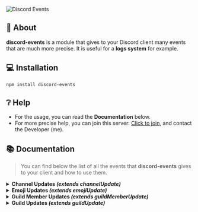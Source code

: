 ![Discord Events](https://i.imgur.com/sKJRQXq.png)

## 📖 About
**discord-events** is a module that gives to your Discord client many events that are much more precise.
It is useful for a **logs system** for example.

## 💻 Installation
```
npm install discord-events
```

## ❔ Help
- For the usage, you can read the **Documentation** below.
-  For more precise help, you can join this server: [Click to join](https://discord.gg/4b3X43JDQs), and contact the Developer  (me).

## 📚 Documentation
> You can find below the list of all the events that **discord-events** gives to your client and how to use them.

<details><summary><strong>Channel Updates <i>(extends channelUpdate)</i></strong></summary><br/>
<h3><strong>channelNameUpdate</strong></h3><br/>
📡 Emitted when a channel's name is updated.

| **Parameter** | **Type** | **Description** |
| --- | --- | --- |
| channel | [GuildChannel](https://discord.js.org/#/docs/discord.js/stable/class/GuildChannel) | The channel whose name has been updated. |
| oldName | [String](https://developer.mozilla.org/fr/docs/Web/JavaScript/Reference/Global_Objects/String) | The old channel's name. |
| newName | [String](https://developer.mozilla.org/fr/docs/Web/JavaScript/Reference/Global_Objects/String) | The new channel's name |

**Exemple :**
```js
client.on('channelNameUpdate', (channel, oldName, newName) => {
	console.log(`A channel's name has been updated: "${oldName}" => "${newName}"`);
});
```
---

<h3><strong>channelParentUpdate</strong></h3><br/>
📡 Emitted when a channel's parent is updated.

| **Parameter** | **Type** | **Description** |
| --- | --- | --- |
| channel | [GuildChannel](https://discord.js.org/#/docs/discord.js/stable/class/GuildChannel) | The channel whose parent has been updated. |
| oldParent | [CategoryChannel](https://discord.js.org/#/docs/discord.js/stable/class/CategoryChannel) | The old channel's parent. |
| newParent | [CategoryChannel](https://discord.js.org/#/docs/discord.js/stable/class/CategoryChannel) | The new channel's parent. |

**Example :**
```js
client.on('channelParentUpdate', (channel, oldParent, newParent) => {
	console.log(`A channel's parent has been updated: ${oldParent.id} => ${newParent.id}`);
});
```

---

<h3><strong>channelPermissionOverwritesUpdate</strong></h3><br/>
📡 Emitted when the permissions of a channel are updated.

| **Parameter** | **Type** | **Description** |
| --- | --- | --- |
| channel | [GuildChannel](https://discord.js.org/#/docs/discord.js/stable/class/GuildChannel) | The channel whose permissions have been updated. |
| oldPermissions | [PermissionOverwrites](https://discord.js.org/#/docs/discord.js/stable/class/PermissionOverwrites) | The old channel's permissions. |
| newPermissions | [PermissionOverwrites](https://discord.js.org/#/docs/discord.js/stable/class/PermissionOverwrites) | The new channel's permissions. |

**Example :**
```js
client.on('channelPermissionOverwritesUpdate', (channel, oldPermissions, newPermissions) => {
	console.log('The permissions of a channel have been updated :');
	console.log(oldPermissions, newPermissions);
});
```

---

<h3><strong>channelNsfwStateUpdate</strong></h3><br/>
📡 Emitted when someone enable/disable the "Age-Restricted Channel" option for a channel.

| **Parameter** | **Type** | **Description** |
| --- | --- | --- |
| channel | [BaseGuildTextChannel](https://discord.js.org/#/docs/discord.js/stable/class/BaseGuildTextChannel) | The channel whose NSFW state has been updated. |
| nsfw | [Boolean](https://developer.mozilla.org/fr/docs/Web/JavaScript/Reference/Global_Objects/Boolean) | `true` if the channel is now NSFW, `false` otherwise. |

**Example :**
```js
client.on('channelNsfwStateUpdate', (channel, nsfw) => {
	console.log(`NSFW state has been ${nsfw ? 'enabled' : 'disabled'} in a channel.`);
});
```

---

<h3><strong>channelRateLimitUpdate</strong></h3><br/>
📡Emitted when a channel's slowmode is updated.

| **Parameter** | **Type** | **Description** |
| --- | --- | --- |
| channel | [BaseGuildTextChannel](https://discord.js.org/#/docs/discord.js/stable/class/BaseGuildTextChannel) | The channel whose slowmode has been updated. |
| oldRateLimit | [Number](https://developer.mozilla.org/en-US/docs/Web/JavaScript/Reference/Global_Objects/Number) | The old channel's slowmode (in seconds). |
| newRateLimit | [Number](https://developer.mozilla.org/en-US/docs/Web/JavaScript/Reference/Global_Objects/Number) | The new channel's slowmode (in seconds). |

**Example :**
```js
client.on('channelRateLimitUpdate', (channel, oldRateLimit, newRateLimit) => {
	console.log(`A channel's slowmode has been updated: ${oldRateLimit} => ${newRateLimit}`);
});
```

---

<h3><strong>channelTopicUpdate</strong></h3><br/>
📡 Emitted when a channel's topic is updated.

| **Parameter** | **Type** | **Description** |
| --- | --- | --- |
| channel | [BaseGuildTextChannel](https://discord.js.org/#/docs/discord.js/stable/class/BaseGuildTextChannel) | The channel whose topic has been updated. |
| oldTopic | [String](https://developer.mozilla.org/fr/docs/Web/JavaScript/Reference/Global_Objects/String) | The old channel's topic. |
| newTopic | [String](https://developer.mozilla.org/fr/docs/Web/JavaScript/Reference/Global_Objects/String) | The new channel's topic. |

**Example :**
```js
client.on('channelTopicUpdate', (channel, oldTopic, newTopic) => {
	console.log(`A channel's topic has been updated: "${oldTopic}" => "${newTopic}"`);
});
```

---

<h3><strong>channelRtcRegionUpdate</strong></h3><br/>
📡 Emitted when a voice channel's RTC region is updated.

| **Parameter** | **Type** | **Description** |
| --- | --- | --- |
| channel | [BaseGuildVoiceChannel](https://discord.js.org/#/docs/discord.js/stable/class/BaseGuildVoiceChannel) | The voice channel whose RTC region has been updated. |
| oldRtcRegion | [String](https://developer.mozilla.org/en-US/docs/Web/JavaScript/Reference/Global_Objects/String) | The old channel's RTC region. |
| newRtcRegion | [String](https://developer.mozilla.org/en-US/docs/Web/JavaScript/Reference/Global_Objects/String) | The new channel's RTC region |

**Example :**
```js
client.on('channelRtcRegionUpdate', (channel, oldRtcRegion, newRtcRegion) => {
	console.log(`A voice channel's RTC region has been updated: "${oldRtcRegion}" => "${newRtcRegion}"`);
});
```

---

<h3><strong>channelUserLimitUpdate</strong></h3><br/>
📡 Emitted when a voice channel's user limit is updated.

| **Parameter** | **Type** | **Description** |
| --- | --- | --- |
| channel | [BaseGuildVoiceChannel](https://discord.js.org/#/docs/discord.js/stable/class/BaseGuildVoiceChannel) | The voice channel whose user limit has been updated. |
| oldUserLimit | [Number](https://developer.mozilla.org/en-US/docs/Web/JavaScript/Reference/Global_Objects/Number) | The old channel's user limit. |
| newUserLimit | [Number](https://developer.mozilla.org/en-US/docs/Web/JavaScript/Reference/Global_Objects/Number) | The new channel's user limit. |

**Example :**
```js
client.on('channelUserLimitUpdate', (channel, oldUserLimit, newUserLimit) => {
	console.log(`A voice channel's user limit has been updated: ${oldUserLimit} => ${newUserLimit}`);
});
```

---

<h3><strong>channelBitrateUpdate</strong></h3><br/>
📡 Emitted when a voice channel's bitrate is updated.

| **Parameter** | **Type** | **Description** |
| --- | --- | --- |
| channel | [BaseGuildVoiceChannel](https://discord.js.org/#/docs/discord.js/stable/class/BaseGuildVoiceChannel) | The voice channel whose bitrate has been updated. |
| oldBitrate | [Number](https://developer.mozilla.org/en-US/docs/Web/JavaScript/Reference/Global_Objects/Number) | The old channel's bitrate. |
| newBitrate | [Number](https://developer.mozilla.org/en-US/docs/Web/JavaScript/Reference/Global_Objects/Number) | The new channel's bitrate. |

**Example :**
```js
client.on('channelBitrateUpdate', (channel, oldBitrate, newBitrate) => {
	console.log(`A voice channel's bitrate has been updated: ${oldBitrate} => ${newBitrate}`);
});
```
</details>

<details><summary><strong>Emoji Updates <i>(extends emojiUpdate)</i></strong></summary><br/>
<h3><strong>emojiNameUpdate</strong></h3><br/>
📡 Emitted when an emoji's name is updated.

| **Parameter** | **Type** | **Description** |
| --- | --- | --- |
| emoji | [BaseGuildEmoji](https://discord.js.org/#/docs/discord.js/stable/class/BaseGuildEmoji) | The emoji whose name has been updated. |
| oldName | [String](https://developer.mozilla.org/en-US/docs/Web/JavaScript/Reference/Global_Objects/String) | The old emoji's name. |
| newName | [String](https://developer.mozilla.org/en-US/docs/Web/JavaScript/Reference/Global_Objects/String) | The new emoji's name. |

**Example :**
```js
client.on('emojiNameUpdate', (emoji, oldName, newName) => {
	console.log(`An emoji's name has been updated: "${oldName}" => "${newName}"`);
});
```
</details>

<details><summary><strong>Guild Member Updates <i>(extends guildMemberUpdate)</i></strong></summary><br/>
<h3><strong>guildMemberNicknameUpdate</strong></h3><br/>
📡 Emitted when a guild member's nickname is updated.

| **Parameter** | **Type** | **Description** |
| --- | --- | --- |
| member | [GuildMember](https://discord.js.org/#/docs/discord.js/stable/class/GuildMember) | The guild member whose nickname has been updated. |
| oldNickname | [String](https://developer.mozilla.org/en-US/docs/Web/JavaScript/Reference/Global_Objects/String) | The old guild member's nickname. |
| newNickname | [String](https://developer.mozilla.org/en-US/docs/Web/JavaScript/Reference/Global_Objects/String) | The new guild member's nickname. |

**Example :**
```js
client.on('guildMemberNicknameUpdate', (member, oldNickname, newNickname) => {
	console.log(`A guild member's nickname has been updated: "${oldNickname}" => "${newNickname}"`);
});
```

---

<h3><strong>guildMemberBoostStart</strong></h3><br/>
📡 Emitted when a guild member start boosting the server.

| **Parameter** | **Type** | **Description** |
| --- | --- | --- |
| member | [GuildMember](https://discord.js.org/#/docs/discord.js/stable/class/GuildMember) | The guild member who started boosting. |

**Example :**
```js
client.on('guildMemberBoostStart', (member) => {
	console.log(`A guild member started boosting the server "${member.guild.name}"`);
});
```

---

<h3><strong>guildMemberBoostStart</strong></h3><br/>
📡 Emitted when a guild member stop boosting the server.

| **Parameter** | **Type** | **Description** |
| --- | --- | --- |
| member | [GuildMember](https://discord.js.org/#/docs/discord.js/stable/class/GuildMember) | The guild member who stopped boosting. |

**Example :**
```js
client.on('guildMemberBoostStop', (member) => {
	console.log(`A guild member stopped boosting the server "${member.guild.name}"`);
});
```

---

<h3><strong>guildMemberTimeout</strong></h3><br/>
📡 Emitted when a guild member get timed out.

| **Parameter** | **Type** | **Description** |
| --- | --- | --- |
| member | [GuildMember](https://discord.js.org/#/docs/discord.js/stable/class/GuildMember) | The guild member who has been timed out. |

**Example :**
```js
client.on('guildMemberTimeout', (member) => {
	console.log(`${member.user.tag} has been timed out.`);
});
```

---

<h3><strong>guildMemberTimeoutRemove</strong></h3><br/>
📡 Emitted when a guild member's timeout is removed.

| **Parameter** | **Type** | **Description** |
| --- | --- | --- |
| member | [GuildMember](https://discord.js.org/#/docs/discord.js/stable/class/GuildMember) | The guild member whose timeout has been removed. |

**Example :**
```js
client.on('guildMemberTimeoutRemove', (member) => {
	console.log(`${member.user.tag} timeout has been removed.`);
});
```

---

<h3><strong>guildMemberRoleAdd</strong></h3><br/>
📡 Emitted when a role is added to a guild member.

| **Parameter** | **Type** | **Description** |
| --- | --- | --- |
| member | [GuildMember](https://discord.js.org/#/docs/discord.js/stable/class/GuildMember) | The guild member who reveived the role. |
| role | [Role](https://discord.js.org/#/docs/discord.js/stable/class/Role) | The role that has been added to the guild member. |

**Example :**
```js
client.on('guildMemberRoleAdd', (member, role) => {
	console.log(`The "${role.name}" has been added to ${member.user.tag}.`);
});
```

---

<h3><strong>guildMemberRoleRemove</strong></h3><br/>
📡 Emitted when a role is added to a guild member.

| **Parameter** | **Type** | **Description** |
| --- | --- | --- |
| member | [GuildMember](https://discord.js.org/#/docs/discord.js/stable/class/GuildMember) | The guild member who lost the role. |
| role | [Role](https://discord.js.org/#/docs/discord.js/stable/class/Role) | The role that has been removed from the guild member. |

**Example :**
```js
client.on('guildMemberRoleRemove', (member, role) => {
	console.log(`The "${role.name}" has been removed from ${member.user.tag}.`);
});
```
</details>

<details><summary><strong>Guild Updates <i>(extends guildUpdate)</i></strong></summary><br/>
<h3><strong>guildBannerUpdate</strong></h3><br/>
📡 Emitted when a guild's banned is updated.

| **Parameter** | **Type** | **Description** |
| --- | --- | --- |
| guild | [BaseGuild](https://discord.js.org/#/docs/discord.js/stable/class/BaseGuild) | The guild whose banner has been updated. |
| oldBannerURL | [String](https://developer.mozilla.org/en-US/docs/Web/JavaScript/Reference/Global_Objects/String) \| [undefined](https://developer.mozilla.org/fr/docs/Web/JavaScript/Reference/Global_Objects/undefined) | The old guild's banner URL. |
| newBannerURL | [String](https://developer.mozilla.org/en-US/docs/Web/JavaScript/Reference/Global_Objects/String) \| [undefined](https://developer.mozilla.org/fr/docs/Web/JavaScript/Reference/Global_Objects/undefined) | The new guild's banner URL. |

**Example :**
```js
client.on('guildBannerUpdate', (guild, oldBannerURL, newBannerURL) => {
	console.log(`A guild's banner has been updated: ${oldBannerURL} => ${newBannerURL}`);
});
```

---

<h3><strong>guildDescriptionUpdate</strong></h3><br/>
📡 Emitted when a guild's description is updated.

| **Parameter** | **Type** | **Description** |
| --- | --- | --- |
| guild | [BaseGuild](https://discord.js.org/#/docs/discord.js/stable/class/BaseGuild) | The guild whose description has been uptated. |
| oldDescription | [String](https://developer.mozilla.org/en-US/docs/Web/JavaScript/Reference/Global_Objects/String) \| [undefined](https://developer.mozilla.org/fr/docs/Web/JavaScript/Reference/Global_Objects/undefined) | The old guild's description. |
| newDescription | [String](https://developer.mozilla.org/en-US/docs/Web/JavaScript/Reference/Global_Objects/String) \| [undefined](https://developer.mozilla.org/fr/docs/Web/JavaScript/Reference/Global_Objects/undefined) | The new guild's description. |

**Example :**
```js
client.on('guildDescriptionUpdate', (guild, oldDescription, newDescription) => {
	console.log(`A guild's description has been updated: "${oldDescription}" => "${newDescription}"`);
});
```

---

<h3><strong>guildIconUpdate</strong></h3><br/>
📡 Emitted when a guild's icon is updated.

| **Parameter** | **Type** | **Description** |
| --- | --- | --- |
| guild | [BaseGuild](https://discord.js.org/#/docs/discord.js/stable/class/BaseGuild) | The guild whose icon has been updated. |
| oldIconURL | [String](https://developer.mozilla.org/en-US/docs/Web/JavaScript/Reference/Global_Objects/String) \| [undefined](https://developer.mozilla.org/fr/docs/Web/JavaScript/Reference/Global_Objects/undefined) | The old guild's icon URL. |
| newIconURL | [String](https://developer.mozilla.org/en-US/docs/Web/JavaScript/Reference/Global_Objects/String) \| [undefined](https://developer.mozilla.org/fr/docs/Web/JavaScript/Reference/Global_Objects/undefined) | The new guild's icon URL. |

**Example :**
```js
client.on('guildIconUpdate', (guild, oldIconURL, newIconURL) => {*
	console.log(`A guild's icon has been updated: ${oldIconURL} => ${newIconURL}`);
});
```

---

<h3><strong>guildNameUpdate</strong></h3><br/>
📡 Emitted when a guild's name is updated.

| **Parameter** | **Type** | **Description** |
| --- | --- | --- |
| guild | [BaseGuild](https://discord.js.org/#/docs/discord.js/stable/class/BaseGuild) | The guild whose name has been updated. |
| oldName | [String](https://developer.mozilla.org/en-US/docs/Web/JavaScript/Reference/Global_Objects/String) | The old guild's name. |
| newName | [String](https://developer.mozilla.org/en-US/docs/Web/JavaScript/Reference/Global_Objects/String) | The new guild's name. |

**Example :**
```js
client.on('guildNameUpdate', (guild, oldName, newName) => {
	console.log(`A guild's name has been updated: "${oldName}" => "${newName"`);
});
```

--- 

<h3><strong>guildMfaLevelUpdate</strong></h3><br/>
📡 Emitted when a guild's MFA level is updated.

| **Parameter** | **Type** | **Description** |
| --- | --- | --- |
| guild | [BaseGuild](https://discord.js.org/#/docs/discord.js/stable/class/BaseGuild) | The guild whose MFA level has been updated. |
| oldMfaLevel | [MFALevel](https://discord.js.org/#/docs/discord.js/stable/typedef/MFALevel) | The old guild's MFA level. |
| newMfaLevel | [MFALevel](https://discord.js.org/#/docs/discord.js/stable/typedef/MFALevel) | The new guild's MFA level. |

**Example :**
```js
client.on('guildMfaLevelUpdate', (guild, oldMfaLevel, newMfaLevel) => {
	console.log(`A guild's MFA level has been updated: "${oldMfaLevel}" => "${newMfaLevel}"`);
});
```

---

<h3><strong>guildNsfwLevelUpdate</strong></h3><br/>
📡 Emitted when a guild's NSFW level is updated.

| **Parameter** | **Type** | **Description** |
| --- | --- | --- |
| guild | [BaseGuild](https://discord.js.org/#/docs/discord.js/stable/class/BaseGuild) | The guild whose NSFW level has been updated. |
| oldNsfwLevel | [NSFWLevel](https://discord.js.org/#/docs/discord.js/stable/typedef/NSFWLevel) | The old guild's NSFW level. |
| newNsfwLevel | [NSFWLevel](https://discord.js.org/#/docs/discord.js/stable/typedef/NSFWLevel) | The new guild's NSFW level. |

**Example :**
```js
client.on('guildNsfwLevelUpdate', (guild, oldNsfwLevel, newNsfwLevel) => {
	console.log(`A guild's NSFW level has been updated: "${oldNsfwLevel}" => "${newNsfwLevel}"`);
});
```

---

<h3><strong>guildAfkChannelUpdate</strong></h3><br/>
📡 Emitted when a guild's AFK channel is updated.

| **Parameter** | **Type** | **Description** |
| --- | --- | --- |
| guild | [BaseGuild](https://discord.js.org/#/docs/discord.js/stable/class/BaseGuild) | The guild whose AFK channel has been updated. |
| oldAfkChannel | [VoiceChannel](https://discord.js.org/#/docs/discord.js/stable/class/VoiceChannel) \| [undefined](https://developer.mozilla.org/fr/docs/Web/JavaScript/Reference/Global_Objects/undefined) | The old guild's AFK channel. |
| newAfkChannel | [VoiceChannel](https://discord.js.org/#/docs/discord.js/stable/class/VoiceChannel) \| [undefined](https://developer.mozilla.org/fr/docs/Web/JavaScript/Reference/Global_Objects/undefined) | The new guild's AFK channel. |

**Example :**
```js
client.on('guildAfkChannelUpdate', (guild, oldAfkChannel, newAfkChannel) => {
   console.log(`A guild's AFK channel has been updated: ${oldAfkChannel?.name} => ${newAfkChannel?.name}`);
});
```

---

<h3><strong>guildOwnerUpdate</strong></h3><br/>
📡 Emitted when a guild's owner transfers the ownership.

| **Parameter** | **Type** | **Description** |
| --- | --- | --- |
| guild | [BaseGuild](https://discord.js.org/#/docs/discord.js/stable/class/BaseGuild) | The guild whose owner has been updated. |
| oldOwner | [User](https://discord.js.org/#/docs/discord.js/stable/class/User) | The old guild's owner. |
| newOwner | [User](https://discord.js.org/#/docs/discord.js/stable/class/User) | The new guild's owner. |

**Example :**
```js
client.on('guildOwnerUpdate', (guild, oldOwner, newOwner) => {
   console.log(`A guild's ownership has been transfered: ${oldOwner.tag} => ${newOwner.tag}`);
});
```

---

<h3><strong>guildRulesChannelUpdate</strong></h3><br/>
📡 Emitted when a guild's rules channel is updated.

| **Parameter** | **Type** | **Description** |
| --- | --- | --- |
| guild | [BaseGuild](https://discord.js.org/#/docs/discord.js/stable/class/BaseGuild) | The guild whose owner has been updated. |
| oldRulesChannel  | [TextChannel](https://discord.js.org/#/docs/discord.js/stable/class/TextChannel) \| [undefined](https://developer.mozilla.org/fr/docs/Web/JavaScript/Reference/Global_Objects/undefined) | The old guild's rules channel. |
| newRulesChannel | [TextChannel](https://discord.js.org/#/docs/discord.js/stable/class/TextChannel) \| [undefined](https://developer.mozilla.org/fr/docs/Web/JavaScript/Reference/Global_Objects/undefined) | The new guild's rules channel. |

**Example :**
```js
client.on('guildRulesChannelUpdate', (guild, oldRulesChannel, newRulesChannel) => {
   console.log(`A guild's rules channel has been updated: ${oldRulesChannel?.name} => ${newRulesChannel?.name}`);
});
```
---

<h3><strong>guildSystemChannelUpdate</strong></h3><br/>
📡 Emitted when a guild's system channel is updated.

| **Parameter** | **Type** | **Description** |
| --- | --- | --- |
| guild | [BaseGuild](https://discord.js.org/#/docs/discord.js/stable/class/BaseGuild) | The guild whose system channel has been updated. |
| oldSystemChannel | [TextChannel](https://discord.js.org/#/docs/discord.js/stable/class/TextChannel) \| [undefined](https://developer.mozilla.org/fr/docs/Web/JavaScript/Reference/Global_Objects/undefined) | The old guild' system channel. |
| newSystemChannel | [TextChannel](https://discord.js.org/#/docs/discord.js/stable/class/TextChannel) \| [undefined](https://developer.mozilla.org/fr/docs/Web/JavaScript/Reference/Global_Objects/undefined) | The new guild' system channel. |

**Example :**
```js
client.on('guildSystemChannelUpdate', (guild, oldSystemChannel, newSystemChannel) => {
   console.log(`A guild' system channel has been updated: ${oldSystemChannel?.name} => ${newSystemChannel?.name}`);
});
```

---

<h3><strong>guildVerified</strong></h3><br/>
📡 Emitted when a guild gets verified.

| **Parameter** | **Type** | **Description** |
| --- | --- | --- |
| guild | [BaseGuild](https://discord.js.org/#/docs/discord.js/stable/class/BaseGuild) | The guild that has been verified. |

**Example :**
```js
client.on('guildVerified', (guild) => {
   console.log(`The guild "${guild.name}" has been verified.`);
});
```

---

<h3><strong>guildPartnered</strong></h3><br/>
📡 Emitted when a guild gets verified.

| **Parameter** | **Type** | **Description** |
| --- | --- | --- |
| guild | [BaseGuild](https://discord.js.org/#/docs/discord.js/stable/class/BaseGuild) | The guild that has been verified. |

**Example :**
```js
client.on('guildPartnered', (guild) => {
   console.log(`The guild "${guild.name}" has been partnered.`);
});
```
</details>
